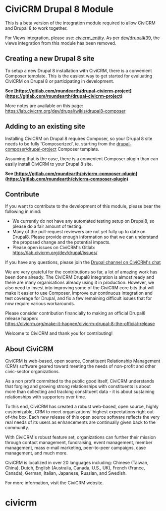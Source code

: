 CiviCRM Drupal 8 Module
=======================

This is a beta version of the integration module required to allow CiviCRM and 
Drupal 8 to work together.

For Views integration, please use: [civicrm_entity](https://github.com/eileenmcnaughton/civicrm_entity/tree/8.x-3.x). As per [dev/drupal#39](https://lab.civicrm.org/dev/drupal/issues/39), the views integration from this module has been removed.

Creating a new Drupal 8 site
----------------------------

To setup a new Drupal 8 installation with CiviCRM, there is a convenient
Composer template. This is the easiest way to get started for evaluating
CiviCRM on Drupal 8 or participating in development.

**See
[https://gitlab.com/roundearth/drupal-civicrm-project](https://gitlab.com/roundearth/drupal-civicrm-project)**

More notes are available on this page:  
https://lab.civicrm.org/dev/drupal/wikis/drupal8-composer

Adding to an existing site
--------------------------

Installing CiviCRM on Drupal 8 requires Composer, so your Drupal 8 site needs
to be fully 'Composerized', ie. starting from the
[drupal-composer/drupal-project](https://github.com/drupal-composer/drupal-project)
Composer template.

Assuming that is the case, there is a convenient Composer plugin than can
easily install CiviCRM to your Drupal 8 site.

**See
[https://gitlab.com/roundearth/civicrm-composer-plugin](https://gitlab.com/roundearth/civicrm-composer-plugin)**

Contribute
----------

If you want to contribute to the development of this module, please bear the following in mind:

* We currently do not have any automated testing setup on Drupal8, so please do a fair amount of testing.
* Many of the pull-request reviewers are not yet fully up to date on Drupal8. Please provide enough information so that we can understand the proposed change and the potential impacts.
* Please open issues on CiviCRM's Gitlab: https://lab.civicrm.org/dev/drupal/issues/

If you have any questions, please join the [Drupal channel on CiviCRM's chat](https://chat.civicrm.org/civicrm/channels/drupal)

We are very grateful for the contributions so far, a lot of amazing work has been done already. The CiviCRM Drupal8 integration is almost ready and there are many organisations already using it in production. However, we also need to invest into improving some of the CiviCRM core bits that will make it easier to use Composer, improve our continuous integration and test coverage for Drupal, and fix a few remaining difficult issues that for now require various workarounds.

Please consider contribution financially to making an official Drupal8 release happen:  
https://civicrm.org/make-it-happen/civicrm-drupal-8-the-official-release

Welcome to CiviCRM and thank you for contributing!

About CiviCRM
-------------

CiviCRM is web-based, open source, Constituent Relationship Management (CRM) software geared toward meeting the needs of non-profit and other civic-sector organizations.

As a non profit committed to the public good itself, CiviCRM understands that forging and growing strong relationships with constituents is about more than collecting and tracking constituent data - it is about sustaining relationships with supporters over time.

To this end, CiviCRM has created a robust web-based, open source, highly customizable, CRM to meet organizations’ highest expectations right out-of-the box. Each new release of this open source software reflects the very real needs of its users as enhancements are continually given back to the community.

With CiviCRM's robust feature set, organizations can further their mission through contact management, fundraising, event management, member management, mass e-mail marketing, peer-to-peer campaigns, case management, and much more.

CiviCRM is localized in over 20 languages including: Chinese (Taiwan, China), Dutch, English (Australia, Canada, U.S., UK), French (France, Canada), German, Italian, Japanese, Russian, and Swedish.

For more information, visit the CiviCRM website.
# civicrm
